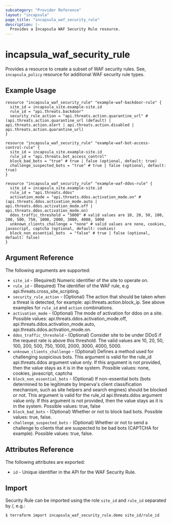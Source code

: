 ```yaml
---
subcategory: "Provider Reference"
layout: "incapsula"
page_title: "incapsula_waf_security_rule"
description: |-
  Provides a Incapsula WAF Security Rule resource.
---
```


# incapsula_waf_security_rule

Provides a resource to create a subset of WAF security rules.  See, `incapsula_policy` resource for additional WAF security rule types.

## Example Usage

```hcl
resource "incapsula_waf_security_rule" "example-waf-backdoor-rule" {
  site_id = incapsula_site.example-site.id
  rule_id = "api.threats.backdoor"
  security_rule_action = "api.threats.action.quarantine_url" # (api.threats.action.quarantine_url (default) | api.threats.action.alert | api.threats.action.disabled | api.threats.action.quarantine_url)
}

resource "incapsula_waf_security_rule" "example-waf-bot-access-control-rule" {
  site_id = incapsula_site.example-site.id
  rule_id = "api.threats.bot_access_control"
  block_bad_bots = "true" # true | false (optional, default: true)
  challenge_suspected_bots = "true" # true | false (optional, default: true)
}

resource "incapsula_waf_security_rule" "example-waf-ddos-rule" {
  site_id = incapsula_site.example-site.id
  rule_id = "api.threats.ddos"
  activation_mode = "api.threats.ddos.activation_mode.on" # (api.threats.ddos.activation_mode.auto | api.threats.ddos.activation_mode.off | api.threats.ddos.activation_mode.on)
  ddos_traffic_threshold = "5000" # valid values are 10, 20, 50, 100, 200, 500, 750, 1000, 2000, 3000, 4000, 5000
  unknown_clients_challenge = "none" # valid values are none, cookies, javascript, captcha (optional, default: cookies)
  block_non_essential_bots  = "false" # true | false (optional, default: false)
}
```

## Argument Reference

The following arguments are supported:

* `site_id` - (Required) Numeric identifier of the site to operate on.
* `rule_id` - (Required) The identifier of the WAF rule, e.g api.threats.cross_site_scripting.
* `security_rule_action` - (Optional) The action that should be taken when a threat is detected, for example: api.threats.action.block_ip. See above examples for `rule_id` and `action` combinations.
* `activation_mode` - (Optional) The mode of activation for ddos on a site. Possible values: api.threats.ddos.activation_mode.off, api.threats.ddos.activation_mode.auto, api.threats.ddos.activation_mode.on.
* `ddos_traffic_threshold` - (Optional) Consider site to be under DDoS if the request rate is above this threshold. The valid values are 10, 20, 50, 100, 200, 500, 750, 1000, 2000, 3000, 4000, 5000.
* `unknown_clients_challenge` - (Optional) Defines a method used for challenging suspicious bots. This argument is valid for the rule_id api.threats.ddos argument value only. If this argument is not provided, then the value stays as it is in the system. Possible values: none, cookies, javascript, captcha
* `block_non_essential_bots` - (Optional) If non-essential bots (bots determined to be legitimate by Imperva's client classification mechanism, such as site helpers and search engines) should be blocked or not. This argument is valid for the rule_id api.threats.ddos argument value only. If this argument is not provided, then the value stays as it is in the system. Possible values: true, false
* `block_bad_bots` - (Optional) Whether or not to block bad bots. Possible values: true, false.
* `challenge_suspected_bots` - (Optional) Whether or not to send a challenge to clients that are suspected to be bad bots (CAPTCHA for example). Possible values: true, false.

## Attributes Reference

The following attributes are exported:

* `id` - Unique identifier in the API for the WAF Security Rule.

## Import

Security Rule can be imported using the role `site_id` and `rule_id` separated by /, e.g.:

```
$ terraform import incapsula_waf_security_rule.demo site_id/rule_id
```